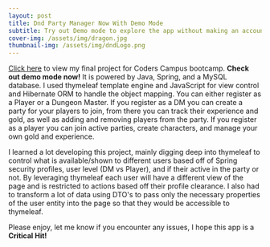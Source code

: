 ```yaml
---
layout: post
title: Dnd Party Manager Now With Demo Mode
subtitle: Try out Demo mode to explore the app without making an account!
cover-img: /assets/img/dragon.jpg
thumbnail-img: /assets/img/dndLogo.png
---
```


[Click here](https://partymanager-production.up.railway.app/login) to view my final project for Coders Campus bootcamp. **Check out demo mode now!** It is powered by Java, Spring, and a MySQL database. I used thymeleaf template engine and JavaScript for view control and Hibernate ORM to handle the object mapping. You can either register as a Player or a Dungeon Master. If you register as a DM you can create a party for your players to join, from there you can track their experience and gold, as well as adding and removing players from the party. If you register as a player you can join active parties, create characters, and manage your own gold and experience.

I learned a lot developing this project, mainly digging deep into thymeleaf to control what is available/shown to different users based off of Spring security profiles, user level (DM vs Player), and if their active in the party or not. By leveraging thymeleaf each user will have a different view of the page and is restricted to actions based off their profile clearance. I also had to transform a lot of data using DTO's to pass only the necessary properties of the user entity into the page so that they would be accessible to thymeleaf.

Please enjoy, let me know if you encounter any issues, I hope this app is a **Critical Hit!**
